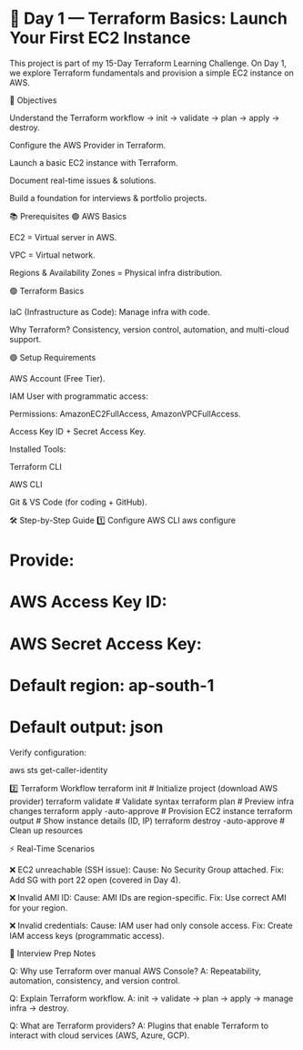 # 🚀 Day 1 — Terraform Basics: Launch Your First EC2 Instance

This project is part of my 15-Day Terraform Learning Challenge.
On Day 1, we explore Terraform fundamentals and provision a simple EC2 instance on AWS.

🎯 Objectives

Understand the Terraform workflow → init → validate → plan → apply → destroy.

Configure the AWS Provider in Terraform.

Launch a basic EC2 instance with Terraform.

Document real-time issues & solutions.

Build a foundation for interviews & portfolio projects.

📚 Prerequisites
🟢 AWS Basics

EC2 = Virtual server in AWS.

VPC = Virtual network.

Regions & Availability Zones = Physical infra distribution.

🟢 Terraform Basics

IaC (Infrastructure as Code): Manage infra with code.

Why Terraform? Consistency, version control, automation, and multi-cloud support.

🟢 Setup Requirements

AWS Account (Free Tier).

IAM User with programmatic access:

Permissions: AmazonEC2FullAccess, AmazonVPCFullAccess.

Access Key ID + Secret Access Key.

Installed Tools:

Terraform CLI

AWS CLI

Git & VS Code (for coding + GitHub).

🛠️ Step-by-Step Guide
1️⃣ Configure AWS CLI
aws configure
# Provide:
# AWS Access Key ID: <your-key>
# AWS Secret Access Key: <your-secret>
# Default region: ap-south-1
# Default output: json


Verify configuration:

aws sts get-caller-identity

2️⃣ Terraform Workflow
terraform init            # Initialize project (download AWS provider)
terraform validate        # Validate syntax
terraform plan            # Preview infra changes
terraform apply -auto-approve   # Provision EC2 instance
terraform output          # Show instance details (ID, IP)
terraform destroy -auto-approve # Clean up resources

⚡ Real-Time Scenarios

❌ EC2 unreachable (SSH issue):
Cause: No Security Group attached.
Fix: Add SG with port 22 open (covered in Day 4).

❌ Invalid AMI ID:
Cause: AMI IDs are region-specific.
Fix: Use correct AMI for your region.

❌ Invalid credentials:
Cause: IAM user had only console access.
Fix: Create IAM access keys (programmatic access).

📝 Interview Prep Notes

Q: Why use Terraform over manual AWS Console?
A: Repeatability, automation, consistency, and version control.

Q: Explain Terraform workflow.
A: init → validate → plan → apply → manage infra → destroy.

Q: What are Terraform providers?
A: Plugins that enable Terraform to interact with cloud services (AWS, Azure, GCP).